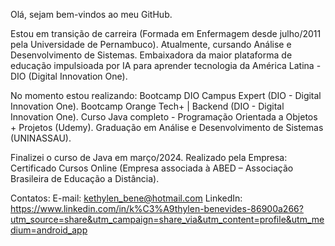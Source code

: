 Olá, sejam bem-vindos ao meu GitHub.

Estou em transição de carreira (Formada em Enfermagem desde julho/2011 pela Universidade de Pernambuco).
Atualmente, cursando Análise e Desenvolvimento de Sistemas.
Embaixadora da maior plataforma de educação impulsioada por IA para aprender tecnologia da América Latina - DIO (Digital Innovation One).

No momento estou realizando:
Bootcamp DIO Campus Expert (DIO - Digital Innovation One).
Bootcamp Orange Tech+ | Backend (DIO - Digital Innovation One).
Curso Java completo - Programação Orientada a Objetos + Projetos (Udemy).
Graduação em Análise e Desenvolvimento de Sistemas (UNINASSAU).

Finalizei o curso de Java em março/2024.
Realizado pela Empresa: Certificado Cursos Online (Empresa associada à ABED – Associação Brasileira de Educação a Distância).

Contatos:
E-mail: kethylen_bene@hotmail.com
LinkedIn: https://www.linkedin.com/in/k%C3%A9thylen-benevides-86900a266?utm_source=share&utm_campaign=share_via&utm_content=profile&utm_medium=android_app 
